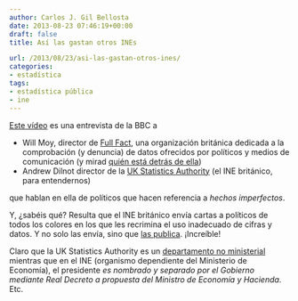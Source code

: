 ```yaml
---
author: Carlos J. Gil Bellosta
date: 2013-08-23 07:46:19+00:00
draft: false
title: Así las gastan otros INEs

url: /2013/08/23/asi-las-gastan-otros-ines/
categories:
- estadística
tags:
- estadística pública
- ine
---
```


[Este vídeo](http://www.significancemagazine.org/details/webexclusive/5102921/Refereeing-the-abusers-of-statistics.html) es una entrevista de la BBC a

* Will Moy, director de [Full Fact](http://fullfact.org/), una organización británica dedicada a la comprobación (y denuncia) de datos ofrecidos por políticos y medios de comunicación (y mirad [quién está detrás de ella](http://fullfact.org/about/team))
* Andrew Dilnot director de la [UK Statistics Authority](http://www.statisticsauthority.gov.uk/) (el INE británico, para entendernos)

que hablan en ella de políticos que hacen referencia a _hechos imperfectos_.

Y, ¿sabéis qué? Resulta que el INE británico envía cartas a políticos de todos los colores en los que les recrimina el uso inadecuado de cifras y datos. Y no solo las envía, sino que [las publica](http://www.statisticsauthority.gov.uk/reports---correspondence/correspondence/index.html). ¡Increíble!

Claro que la UK Statistics Authority es un [departamento no ministerial](http://en.wikipedia.org/wiki/Non-ministerial_department) mientras que en el INE (organismo dependiente del Ministerio de Economía), el presidente _es nombrado y separado por el Gobierno mediante Real Decreto a propuesta del Ministro de Economía y Hacienda_. Etc.
